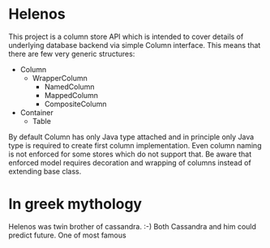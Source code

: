 # Helenos

This project is a column store API which is intended to cover details of underlying database backend via simple Column interface. This means that there are few very generic structures:

 * Column
   * WrapperColumn
     * NamedColumn
     * MappedColumn
     * CompositeColumn
 * Container
   * Table

By default Column has only Java type attached and in principle only Java type is required to create first column implementation. Even column naming is not enforced for some stores which do not support that.
Be aware that enforced model requires decoration and wrapping of columns instead of extending base class.


# In greek mythology
Helenos was twin brother of cassandra. :-) Both Cassandra and him could predict future. One of most famous 
